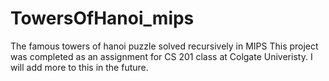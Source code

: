 # TowersOfHanoi_mips
The famous towers of hanoi puzzle solved recursively in MIPS
This project was completed as an assignment for CS 201 class at Colgate Univeristy. I will add more to this in the future.
